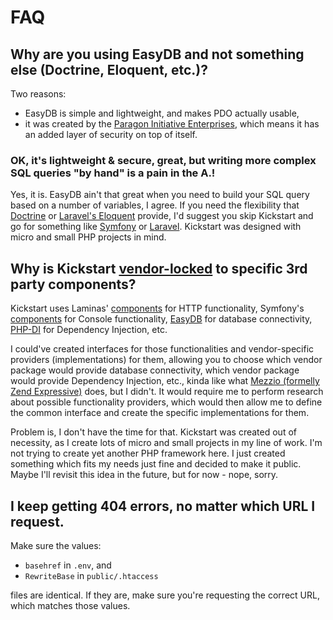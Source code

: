 # FAQ

## Why are you using EasyDB and not something else (Doctrine, Eloquent, etc.)?

Two reasons:

* EasyDB is simple and lightweight, and makes PDO actually usable,
* it was created by the [Paragon Initiative Enterprises](https://paragonie.com/), which means it has an added layer of
  security on top of itself.
  
### OK, it's lightweight & secure, great, but writing more complex SQL queries "by hand" is a pain in the A.!

Yes, it is. EasyDB ain't that great when you need to build your SQL query based on a number of variables, I agree. If
you need the flexibility that [Doctrine](https://www.doctrine-project.org/) or [Laravel's Eloquent](https://laravel.com/)
provide, I'd suggest you skip Kickstart and go for something like [Symfony](https://symfony.com/) or 
[Laravel](https://laravel.com/). Kickstart was designed with micro and small PHP projects in mind.

## Why is Kickstart [vendor-locked](https://en.wikipedia.org/wiki/Vendor_lock-in) to specific 3rd party components?

Kickstart uses Laminas' [components](https://docs.laminas.dev/components/) for HTTP functionality, Symfony's 
[components](https://symfony.com/doc/current/components/index.html) for Console functionality, 
[EasyDB](https://github.com/paragonie/easydb) for database connectivity, [PHP-DI](https://php-di.org/) for 
Dependency Injection, etc. 

I could've created interfaces for those functionalities and vendor-specific providers (implementations) for them, 
allowing you to choose which vendor package would provide database connectivity, which vendor package would provide 
Dependency Injection, etc., kinda like what 
[Mezzio (formelly Zend Expressive)](https://docs.mezzio.dev/mezzio/v3/getting-started/quick-start/) does, but I didn't.
It would require me to perform research about possible functionality providers, which would then allow me to define the 
common interface and create the specific implementations for them. 

Problem is, I don't have the time for that. Kickstart was created out of necessity, as I create lots of micro and small 
projects in my line of work. I'm not trying to create yet another PHP framework here. I just created something which 
fits my needs just fine and decided to make it public. Maybe I'll revisit this idea in the future, but for now - 
nope, sorry.

## I keep getting 404 errors, no matter which URL I request.

Make sure the values:

* `basehref` in `.env`, and
* `RewriteBase` in `public/.htaccess`

files are identical. If they are, make sure you're requesting the correct URL, which matches those values.
